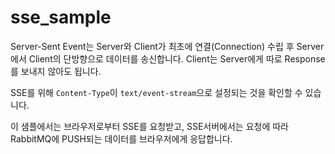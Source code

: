 # sse_sample


Server-Sent Event는 Server와 Client가 최초에 연결(Connection) 수립 후 Server에서 Client의 단방향으로 데이터를 송신합니다.
Client는 Server에게 따로 Response를 보내지 않아도 됩니다. 

SSE를 위해 `Content-Type`이 `text/event-stream`으로 설정되는 것을 확인할 수 있습니다.

이 샘플에서는 브라우저로부터 SSE를 요청받고, SSE서버에서는 요청에 따라 RabbitMQ에 PUSH되는 데이터를 브라우저에게 응답합니다.

